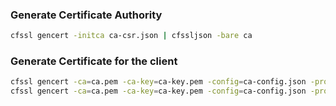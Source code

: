 ### Generate Certificate Authority

```bash
cfssl gencert -initca ca-csr.json | cfssljson -bare ca
```

### Generate Certificate for the client

```bash
cfssl gencert -ca=ca.pem -ca-key=ca-key.pem -config=ca-config.json -profile=demo caddy-khulnasoft-pvt-csr.json | cfssljson -bare caddy-khulnasoft-pvt
cfssl gencert -ca=ca.pem -ca-key=ca-key.pem -config=ca-config.json -profile=demo traefik-khulnasoft-pvt-csr.json | cfssljson -bare traefik-khulnasoft-pvt
```
